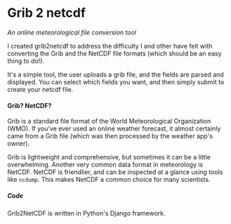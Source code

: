 # Grib 2 netcdf 

*An online meteorological file conversion tool*

I created grib2netcdf to address the difficulty I and other have felt with converting the Grib and the 
NetCDF file formats (which should be an easy thing to do!).

It's a simple tool, the user uploads a grib file, and the fields are parsed and displayed. You can select which fields you want, and
then simply submit to create your netcdf file. 

#### Grib? NetCDF? 

Grib is a standard file format of the World Meteorological Organization (WMO). If you've ever used an online weather forecast,
it almost certainly came from a Grib file (which was then processed by the weather app's owner). 

Grib is lightweight and comprehensive, but sometimes it can be a little overwhelming. Another very common data format
in meteorology is NetCDF. NetCDF is friendlier, and can be inspected at a glance using tools like `ncdump`. This makes
NetCDF a common choice for many scientists. 

##### Code

Grib2NetCDF is written in Python's Django framework. 
